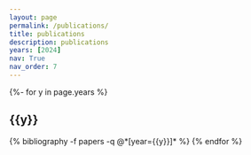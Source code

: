 ```yaml
---
layout: page
permalink: /publications/
title: publications
description: publications
years: [2024]
nav: True
nav_order: 7
---
```

<!-- _pages/publications.md -->
<div class="publications">

{%- for y in page.years %}
  <h2 class="year">{{y}}</h2>
  {% bibliography -f papers -q @*[year={{y}}]* %}
{% endfor %}

</div>
